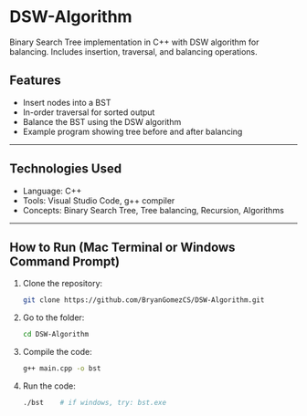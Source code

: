 # DSW-Algorithm

Binary Search Tree implementation in C++ with DSW algorithm for balancing. Includes insertion, traversal, and balancing operations.

## Features

- Insert nodes into a BST
- In-order traversal for sorted output
- Balance the BST using the DSW algorithm
- Example program showing tree before and after balancing

---

## Technologies Used

- Language: C++
- Tools: Visual Studio Code, g++ compiler
- Concepts: Binary Search Tree, Tree balancing, Recursion, Algorithms

---

## How to Run (Mac Terminal or Windows Command Prompt)

1. Clone the repository:
   ```bash
   git clone https://github.com/BryanGomezCS/DSW-Algorithm.git
   ```
2. Go to the folder:
   ```bash
   cd DSW-Algorithm
   ```
3. Compile the code:
   ```bash
   g++ main.cpp -o bst
   ```
4. Run the code:
   ```bash
   ./bst	# if windows, try: bst.exe
   ```